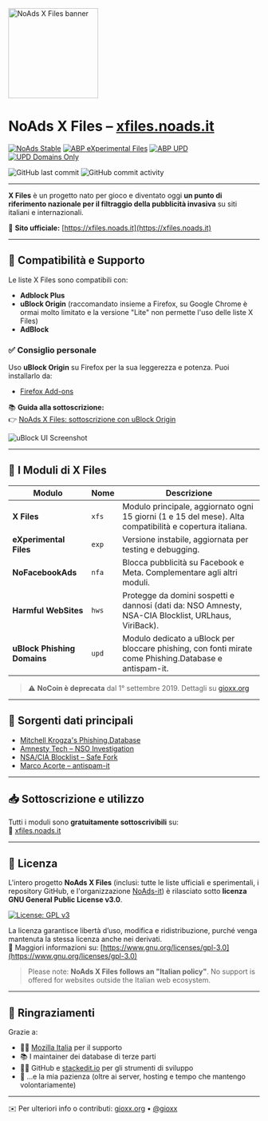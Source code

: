 <img src="https://xfiles.noads.it/img/xfiles_shadow_icon23.png" alt="NoAds X Files banner" width="180"/>

# NoAds X Files – [xfiles.noads.it](https://xfiles.noads.it)

[![NoAds Stable](https://github.com/gioxx/xfiles/actions/workflows/make_stable.yml/badge.svg)](https://github.com/gioxx/xfiles/actions/workflows/make_stable.yml)
[![ABP eXperimental Files](https://github.com/gioxx/xfiles/actions/workflows/make_experimental.yml/badge.svg)](https://github.com/gioxx/xfiles/actions/workflows/make_experimental.yml)
[![ABP UPD](https://github.com/gioxx/xfiles/actions/workflows/make_upd.yml/badge.svg)](https://github.com/gioxx/xfiles/actions/workflows/make_upd.yml)
[![UPD Domains Only](https://github.com/gioxx/xfiles/actions/workflows/make_domains.yml/badge.svg)](https://github.com/gioxx/xfiles/actions/workflows/make_domains.yml)

![GitHub last commit](https://img.shields.io/github/last-commit/gioxx/xfiles?color=informational)
![GitHub commit activity](https://img.shields.io/github/commit-activity/m/gioxx/xfiles?color=informational)

---

**X Files** è un progetto nato per gioco e diventato oggi **un punto di riferimento nazionale per il filtraggio della pubblicità invasiva** su siti italiani e internazionali.

📍 **Sito ufficiale:** [https://xfiles.noads.it](https://xfiles.noads.it)

---

## 🔧 Compatibilità e Supporto

Le liste X Files sono compatibili con:

- **Adblock Plus**
- **uBlock Origin** (raccomandato insieme a Firefox, su Google Chrome è ormai molto limitato e la versione "Lite" non permette l'uso delle liste X Files)
- **AdBlock**

### ✅ Consiglio personale
Uso **uBlock Origin** su Firefox per la sua leggerezza e potenza. Puoi installarlo da:

- [Firefox Add-ons](https://addons.mozilla.org/it/firefox/addon/ublock-origin)

📚 **Guida alla sottoscrizione:**  
👉 [NoAds X Files: sottoscrizione con uBlock Origin](https://github.com/gioxx/xfiles/wiki/NoAds-X-Files:-sottoscrizione-liste-con-uBlock-Origin)

![uBlock UI Screenshot](https://xfiles.noads.it/img/ublock/ublock_scr-fullpage.png)

---

## 🧩 I Moduli di X Files

| Modulo | Nome | Descrizione |
|--------|------|-------------|
| **X Files** | `xfs` | Modulo principale, aggiornato ogni 15 giorni (1 e 15 del mese). Alta compatibilità e copertura italiana. |
| **eXperimental Files** | `exp` | Versione instabile, aggiornata per testing e debugging. |
| **NoFacebookAds** | `nfa` | Blocca pubblicità su Facebook e Meta. Complementare agli altri moduli. |
| **Harmful WebSites** | `hws` | Protegge da domini sospetti e dannosi (dati da: NSO Amnesty, NSA-CIA Blocklist, URLhaus, ViriBack). |
| **uBlock Phishing Domains** | `upd` | Modulo dedicato a uBlock per bloccare phishing, con fonti mirate come Phishing.Database e antispam-it. |

> ⚠️ **NoCoin è deprecata** dal 1° settembre 2019. Dettagli su [gioxx.org](https://gioxx.org/2019/09/02/abp-x-files-le-necessarie-modifiche-per-hws-e-nocoin/)

---

## 🔗 Sorgenti dati principali

- [Mitchell Krogza's Phishing.Database](https://github.com/mitchellkrogza/Phishing.Database)
- [Amnesty Tech – NSO Investigation](https://github.com/AmnestyTech/investigations/tree/master/2021-07-18_nso)
- [NSA/CIA Blocklist – Safe Fork](https://github.com/tigthor/NSA-CIA-Blocklist)
- [Marco Acorte – antispam-it](https://github.com/marco-acorte/antispam-it/blob/main/antispam-it.txt)

---

## 📥 Sottoscrizione e utilizzo

Tutti i moduli sono **gratuitamente sottoscrivibili** su:  
🔗 [xfiles.noads.it](https://xfiles.noads.it)

---

## 📜 Licenza

L'intero progetto **NoAds X Files** (inclusi: tutte le liste ufficiali e sperimentali, i repository GitHub, e l'organizzazione [NoAds-it](https://github.com/NoAds-it)) è rilasciato sotto **licenza GNU General Public License v3.0**.

[![License: GPL v3](https://img.shields.io/badge/License-GPLv3-blue.svg)](https://www.gnu.org/licenses/gpl-3.0)

La licenza garantisce libertà d’uso, modifica e ridistribuzione, purché venga mantenuta la stessa licenza anche nei derivati.  
📄 Maggiori informazioni su: [https://www.gnu.org/licenses/gpl-3.0](https://www.gnu.org/licenses/gpl-3.0)

> Please note: **NoAds X Files follows an "Italian policy"**. No support is offered for websites outside the Italian web ecosystem.

---

## 🙏 Ringraziamenti

Grazie a:

- 👨‍💻 [Mozilla Italia](https://forum.mozillaitalia.org) per il supporto
- 📚 I maintainer dei database di terze parti
- 🧑‍🔧 GitHub e [stackedit.io](https://stackedit.io/app) per gli strumenti di sviluppo
- 💸 …e la mia pazienza (oltre ai server, hosting e tempo che mantengo volontariamente)

---

✉️ Per ulteriori info o contributi: [gioxx.org](https://gioxx.org) • [@gioxx](https://x.com/gioxx)

